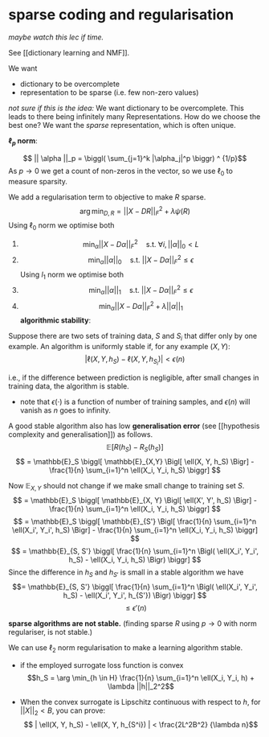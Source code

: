 # sparse coding and regularisation

*maybe watch this lec if time.*

See [[dictionary learning and NMF]].

We want
- dictionary to be overcomplete
- representation to be sparse (i.e. few non-zero values)

*not sure if this is the idea:*
We want dictionary to be overcomplete. This leads to there being infinitely many Representations. How do we choose the best one? We want the *sparse* representation, which is often unique.

**$\ell_p$ norm**:

$$ || \alpha ||_p = \biggl( \sum_{j=1}^k |\alpha_j|^p \biggr) ^ {1/p}$$
As $p \to 0$ we get a count of non-zeros in the vector, so we use $\ell_0$ to measure sparsity.

We add a regularisation term to objective to make $R$ sparse.
$$ \arg \min_{D, R} = || X - DR ||_F^2 + \lambda \psi (R)$$
Using $\ell_0$ norm we optimise both
1. $$\min_{\alpha} || X - D \alpha ||_F^2 \quad \text{s.t. } 
\forall i, ||\alpha||_0 < L$$
2.  $$ \min_{\alpha} || \alpha||_0 \quad \text{s.t. }
|| X - D \alpha ||_F^2 \le \epsilon$$
Using $l_1$ norm we optimise both
1. $$ \min_{\alpha} || \alpha||_1 \quad \text{s.t. }
|| X - D \alpha ||_F^2 \le \epsilon $$
2. $$\min_{\alpha} || X - D \alpha ||_F^2 +
\lambda || \alpha ||_1$$
**algorithmic stability**:

Suppose there are two sets of training data, $S$ and $S_i$ that differ only by one example.
An algorithm is uniformly stable if, for any example $(X, Y)$:
$$| \ell (X, Y, h_S) - \ell(X, Y, h_{S_i})| < \epsilon(n) $$

i.e., if the difference between prediction is negligible, after small changes in training data, the algorithm is stable. 
- note that $\epsilon(\cdot)$ is a function of number of training samples, and $\epsilon(n)$ will vanish as  $n$ goes to infinity.

A good stable algorithm also has low **generalisation error** (see [[hypothesis complexity and generalisation]]) as follows.
$$ \mathbb{E} [ R(h_S) - R_S(h_S)]$$
$$ = \mathbb{E}_S \biggl[
	\mathbb{E}_{X,Y} \Bigl[ \ell(X, Y, h_S) \Bigr] -
	\frac{1}{n} \sum_{i=1}^n \ell(X_i, Y_i, h_S)
\biggr] $$

Now $\mathbb{E}_{X,Y}$ should not change if we make small change to training set $S$.
$$ = \mathbb{E}_S \biggl[
	\mathbb{E}_{X, Y} \Bigl[ \ell(X', Y', h_S) \Bigr] -
	\frac{1}{n} \sum_{i=1}^n \ell(X_i, Y_i, h_S)
\biggr]  $$
$$ = \mathbb{E}_S \biggl[
	\mathbb{E}_{S'} \Bigl[ 
	\frac{1}{n} \sum_{i=1}^n \ell(X_i', Y_i', h_S)
	\Bigr] -
	\frac{1}{n} \sum_{i=1}^n \ell(X_i, Y_i, h_S)
\biggr]  $$
$$ = \mathbb{E}_{S, S'} \biggl[
	\frac{1}{n} \sum_{i=1}^n \Bigl( \ell(X_i', Y_i', h_S)
	 - \ell(X_i, Y_i, h_S) \Bigr)
\biggr]  $$
Since the difference in $h_S$ and $h_{S'}$ is small in a stable algorithm we have
$$= \mathbb{E}_{S, S'} \biggl[
	\frac{1}{n} \sum_{i=1}^n \Bigl( \ell(X_i', Y_i', h_S)
	 - \ell(X_i', Y_i', h_{S'}) \Bigr)
\biggr]  $$
$$ \le \epsilon ' (n) $$

**sparse algorithms are not stable.** (finding sparse $R$ using $p \to 0$ with norm regulariser, is not stable.)

We can use $\ell_2$ norm regularisation to make a learning algorithm stable.
- if the employed surrogate loss function is convex
$$h_S = \arg \min_{h \in H}
	\frac{1}{n} \sum_{i=1}^n \ell(X_i, Y_i, h) +
	\lambda ||h||_2^2$$

- When the convex surrogate is Lipschitz continuous with respect to $h$, for $||X||_2 < B$, you can prove:
$$ | \ell(X, Y, h_S) - \ell(X, Y, h_{S^i}) | < 
\frac{2L^2B^2} {\lambda n}$$
